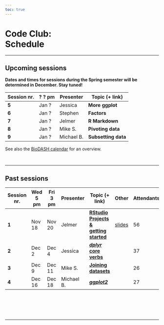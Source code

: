 ```yaml
---
toc: true
---
```



# Code Club: <br/> Schedule

----

## Upcoming sessions

**Dates and times for sessions during the Spring semester will be determined in December. Stay tuned!**

Session nr.  | ? ? pm   | Presenter    | Topic (+ link)   |
-------------|----------|--------------|------------------|
**5**        | Jan ?    | Jessica      | **More ggplot** 
**6**        | Jan ?    | Stephen      | **Factors**
**7**        | Jan ?    | Jelmer       | **R Markdown**
**8**        | Jan ?    | Mike S.      | **Pivoting data**
**9**        | Jan ?    | Michael B.   | **Subsetting data**

See also the [BioDASH calendar](/events/#calendar) for an overview.

<br>

----

## Past sessions

Session nr.  | Wed 5 pm | Fri 3 pm | Presenter     | Topic (+ link)   | Other | Attendants | 
-------------|----------|----------|---------------|------------------|-------|---|
**1**            | Nov 18   | Nov 20   | Jelmer        | **[RStudio Projects & getting started](/codeclub/01_backyard-birds/)** | [slides](/slides/CC01/) | 56
**2**            | Dec 2    | Dec 4    | Jessica       | **[*dplyr* core verbs](/codeclub/02_dplyr-core-verbs)** | | 37
**3**            | Dec 9    | Dec 11   | Mike S.       | **[Joining datasets](/codeclub/s03_joining-datasets)** | | 26
**4**            | Dec 16   | Dec 18   | Michael B.    | **[_ggplot2_](/codeclub/04_ggplot2)** | | 27

<br/> <br/> <br/> <br/>

----

